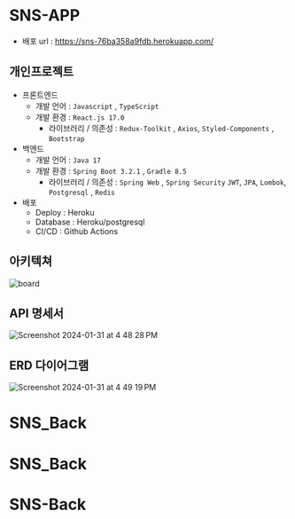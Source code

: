 # SNS-APP
- 배포 url : https://sns-76ba358a9fdb.herokuapp.com/
  
## 개인프로젝트

- 프론트엔드
    - 개발 언어 : `Javascript` , `TypeScript`
    - 개발 환경 : `React.js 17.0`
        - 라이브러리 / 의존성 : `Redux-Toolkit` , `Axios`, `Styled-Components` , `Bootstrap`
- 백엔드
    - 개발 언어 : `Java 17`
    - 개발 환경 : `Spring Boot 3.2.1`  , `Gradle 8.5`
        - 라이브러리 / 의존성 : `Spring Web` , `Spring Security` `JWT`, `JPA`, `Lombok`, `Postgresql` , `Redis`
- 배포
    - Deploy : Heroku
    - Database : Heroku/postgresql
    - CI/CD : Github Actions
 
## 아키텍쳐 

![board](https://github.com/Jundev21/SNS-APP/assets/55421772/6dec4350-db6d-484b-b656-acec654e4cff)

## API 명세서

![Screenshot 2024-01-31 at 4 48 28 PM](https://github.com/Jundev21/SNS-APP/assets/55421772/5a6b3fe0-dab7-4b1f-8b8e-b4fa4f313ce1)

## ERD 다이어그램

![Screenshot 2024-01-31 at 4 49 19 PM](https://github.com/Jundev21/SNS-APP/assets/55421772/b97c6975-f6d6-4deb-9388-e1e0a593b40e)
# SNS_Back
# SNS_Back
# SNS-Back
